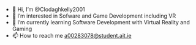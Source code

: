 - 👋 Hi, I’m @Clodaghkelly2001
- 👀 I’m interested in Sofware and Game Development including VR
- 🌱 I’m currently learning Software Development with Virtual Reality and Gaming
- 📫 How to reach me a00283078@student.ait.ie

<!---
Clodaghkelly2001/Clodaghkelly2001 is a ✨ special ✨ repository because its `README.md` (this file) appears on your GitHub profile.
You can click the Preview link to take a look at your changes.
--->
